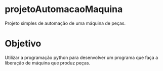 # projetoAutomacaoMaquina
Projeto simples de automação de uma máquina de peças.

# Objetivo

Utilizar a programação python para desenvolver um programa que faça a liberação de máquina que produz peças.
